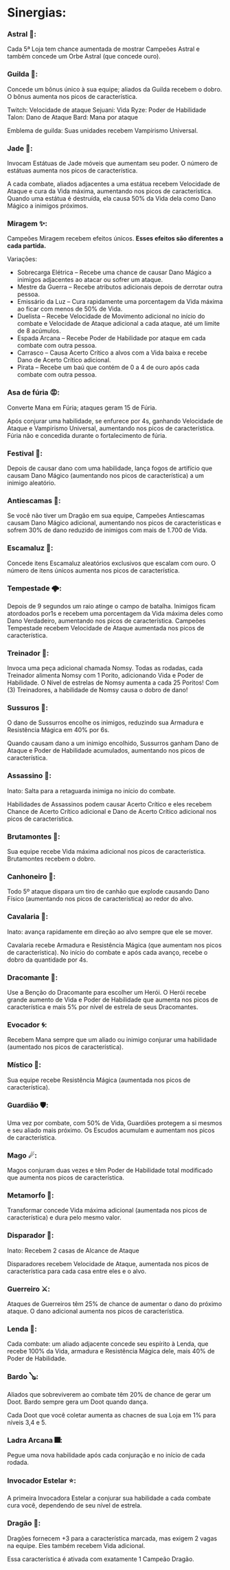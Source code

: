 # Sinergias:

### Astral 🔮: 

Cada 5ª Loja tem chance aumentada de mostrar Campeões Astral e também concede um Orbe Astral (que concede ouro).



### Guilda 🤝:

Concede um bônus único à sua equipe; aliados da Guilda recebem o dobro. O bônus aumenta nos picos de característica.

Twitch: Velocidade de ataque
Sejuani: Vida
Ryze: Poder de Habilidade
Talon: Dano de Ataque
Bard: Mana por ataque

Emblema de guilda: Suas unidades recebem Vampirismo Universal.



### Jade 🧶: 

Invocam Estátuas de Jade móveis que aumentam seu poder. O número de estátuas aumenta nos picos de característica.

A cada combate, aliados adjacentes a uma estátua recebem Velocidade de Ataque e cura da Vida máxima, aumentando nos picos de característica. Quando uma estátua é destruída, ela causa 50% da Vida dela como Dano Mágico a inimigos próximos.



### Miragem ✨: 

Campeões Miragem recebem efeitos únicos.
**Esses efeitos são diferentes a cada partida.**

Variações: 

- Sobrecarga Elétrica – Recebe uma chance de causar Dano Mágico a inimigos adjacentes ao atacar ou sofrer um ataque.
- Mestre da Guerra – Recebe atributos adicionais depois de derrotar outra pessoa.
- Emissário da Luz – Cura rapidamente uma porcentagem da Vida máxima ao ficar com menos de 50% de Vida.
- Duelista – Recebe Velocidade de Movimento adicional no início do combate e Velocidade de Ataque adicional a cada ataque, até um limite de 8 acúmulos.
- Espada Arcana – Recebe Poder de Habilidade por ataque em cada combate com outra pessoa.
- Carrasco – Causa Acerto Crítico a alvos com a Vida baixa e recebe Dano de Acerto Crítico adicional.
- Pirata – Recebe um baú que contém de 0 a 4 de ouro após cada combate com outra pessoa.



### Asa de fúria 😡:

Converte Mana em Fúria; ataques geram 15 de Fúria.

Após conjurar uma habilidade, se enfurece por 4s, ganhando Velocidade de Ataque e Vampirismo Universal, aumentando nos picos de característica. Fúria não e concedida durante o fortalecimento de fúria.



### Festival 🎉:

Depois de causar dano com uma habilidade, lança fogos de artifício que causam Dano Mágico (aumentando nos picos de característica) a um inimigo aleatório.



### Antiescamas 🥊: 

Se você não tiver um Dragão em sua equipe, Campeões Antiescamas causam Dano Mágico adicional, aumentando nos picos de características e sofrem 30% de dano reduzido de inimigos com mais de 1.700 de Vida.



### Escamaluz 🎇: 

Concede itens Escamaluz aleatórios exclusivos que escalam com ouro. O número de itens únicos aumenta nos picos de característica.



### Tempestade :cloud_with_lightning::

Depois de 9 segundos um raio atinge o campo de batalha. Inimigos ficam atordoados por1s e recebem uma porcentagem da Vida máxima deles como Dano Verdadeiro, aumentando nos picos de característica. Campeões Tempestade recebem Velocidade de Ataque aumentada nos picos de característica.



### Treinador 🧸:

Invoca uma peça adicional chamada Nomsy. Todas as rodadas, cada Treinador alimenta Nomsy com 1 Porito, adicionando Vida e Poder de Habilidade. O Nível de estrelas de Nomsy aumenta a cada 25 Poritos!
Com (3) Treinadores, a habilidade de Nomsy causa o dobro de dano!



### Sussuros 🤫:

O dano de Sussurros encolhe os inimigos, reduzindo sua Armadura e Resistência Mágica em 40% por 6s.

Quando causam dano a um inimigo encolhido, Sussurros ganham Dano de Ataque e Poder de Habilidade acumulados, aumentando nos picos de característica.



### Assassino 🔪:

Inato: Salta para a retaguarda inimiga no início do combate.

Habilidades de Assassinos podem causar Acerto Crítico e eles recebem Chance de Acerto Crítico adicional e Dano de Acerto Crítico adicional nos picos de característica.



### Brutamontes :muscle::

Sua equipe recebe Vida máxima adicional nos picos de característica. Brutamontes recebem o dobro.



### Canhoneiro 🎱:

Todo 5º ataque dispara um tiro de canhão que explode causando Dano Físico (aumentando nos picos de característica) ao redor do alvo.



### Cavalaria :horse::

 Inato: avança rapidamente em direção ao alvo sempre que ele se mover.

Cavalaria recebe Armadura e Resistência Mágica (que aumentam nos picos de característica). No início do combate e após cada avanço, recebe o dobro da quantidade por 4s.



### Dracomante :dragon_face::

Use a Benção do Dracomante para escolher um Herói. O Herói recebe grande aumento de Vida e Poder de Habilidade que aumenta nos picos de característica e mais 5% por nível de estrela de seus Dracomantes.



### Evocador 🌀:

Recebem Mana sempre que um aliado ou inimigo conjurar uma habilidade (aumentado nos picos de característica).



### Místico 🧿:

Sua equipe recebe Resistência Mágica (aumentada nos picos de característica).



### Guardião 🛡:  

Uma vez por combate, com 50% de Vida, Guardiões protegem a si mesmos e seu aliado mais próximo. Os Escudos acumulam e aumentam nos picos de característica.



### Mago ☄:

Magos conjuram duas vezes e têm Poder de Habilidade total modificado que aumenta nos picos de característica.



### Metamorfo 🐺:

Transformar concede Vida máxima adicional (aumentada nos picos de característica) e dura pelo mesmo valor.



### Disparador :bow_and_arrow::

Inato: Recebem 2 casas de Alcance de Ataque

Disparadores recebem Velocidade de Ataque, aumentada nos picos de característica para cada casa entre eles e o alvo.



### Guerreiro ⚔:

Ataques de Guerreiros têm 25% de chance de aumentar o dano do próximo ataque. O dano adicional aumenta nos picos de característica.



### Lenda :crown::

Cada combate: um aliado adjacente concede seu espírito à Lenda, que recebe 100% da Vida, armadura e Resistência Mágica dele, mais 40% de Poder de Habilidade.



### Bardo 🪕:

Aliados que sobreviverem ao combate têm 20% de chance de gerar um Doot. Bardo sempre gera um Doot quando dança.

Cada Doot que você coletar aumenta as chacnes de sua Loja em 1% para níveis 3,4 e 5.



### Ladra Arcana 🎆:

Pegue uma nova habilidade após cada conjuração e no início de cada rodada.



### Invocador Estelar :star::

A primeira Invocadora Estelar a conjurar sua habilidade a cada combate cura você, dependendo de seu nível de estrela.



### Dragão :dragon::

Dragões fornecem +3 para a característica marcada, mas exigem 2 vagas na equipe. Eles também recebem Vida adicional.

Essa característica é ativada com exatamente 1 Campeão Dragão.









